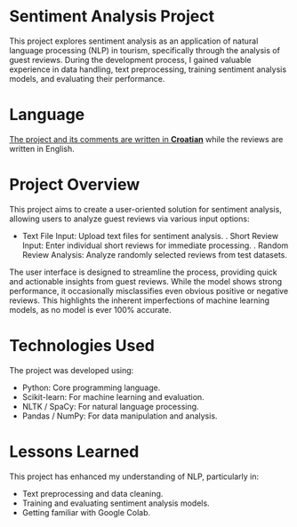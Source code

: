 # Sentiment Analysis Project
This project explores sentiment analysis as an application of natural language processing (NLP) in tourism, specifically through the analysis of guest reviews. During the development process, I gained valuable experience in data handling, text preprocessing, training sentiment analysis models, and evaluating their performance.
# Language 
<ins>The project and its comments are written in **Croatian</ins>** while the reviews are written in English.

# Project Overview
This project aims to create a user-oriented solution for sentiment analysis, allowing users to analyze guest reviews via various input options:

- Text File Input: Upload text files for sentiment analysis.
. Short Review Input: Enter individual short reviews for immediate processing.
. Random Review Analysis: Analyze randomly selected reviews from test datasets.

The user interface is designed to streamline the process, providing quick and actionable insights from guest reviews. While the model shows strong performance, it occasionally misclassifies even obvious positive or negative reviews. This highlights the inherent imperfections of machine learning models, as no model is ever 100% accurate.

# Technologies Used
The project was developed using:

- Python: Core programming language.
- Scikit-learn: For machine learning and evaluation.
- NLTK / SpaCy: For natural language processing.
- Pandas / NumPy: For data manipulation and analysis.


# Lessons Learned
This project has  enhanced my understanding of NLP, particularly in:

- Text preprocessing and data cleaning.
- Training and evaluating sentiment analysis models.
- Getting familiar with Google Colab.
